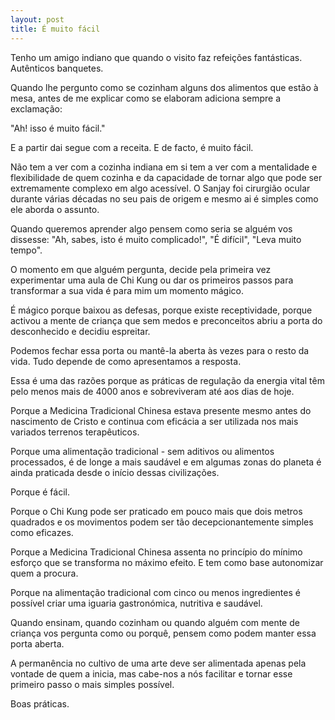 ```yaml
---
layout: post
title: É muito fácil
--- 
```

Tenho um amigo indiano que quando o visito faz refeições fantásticas. Autênticos banquetes.

Quando lhe pergunto como se cozinham alguns dos alimentos que estão à mesa, antes de me explicar como se elaboram adiciona sempre a exclamação: 

"Ah! isso é muito fácil." 

E a partir dai segue com a receita. E de facto, é muito fácil.

Não tem a ver com a cozinha indiana em si tem a ver com a mentalidade e flexibilidade de quem cozinha e da capacidade de tornar algo que pode ser extremamente complexo em algo acessível. O Sanjay foi cirurgião ocular durante várias décadas no seu pais de origem e mesmo ai é simples como ele aborda o assunto.

Quando queremos aprender algo pensem como seria se alguém vos dissesse: "Ah, sabes, isto é muito complicado!", "É difícil", "Leva muito tempo".

O momento em que alguém pergunta, decide pela primeira vez experimentar uma aula de Chi Kung ou dar os primeiros passos para transformar a sua vida é para mim um momento mágico. 

É mágico porque baixou as defesas, porque existe receptividade, porque activou a mente de criança que sem medos e preconceitos abriu a porta do desconhecido e decidiu espreitar.
 
Podemos fechar essa porta ou mantê-la aberta às vezes para o resto da vida. Tudo depende de como apresentamos a resposta.

Essa é uma das razões porque as práticas de regulação da energia vital têm pelo menos mais de 4000 anos e sobreviveram até aos dias de hoje.

Porque a Medicina Tradicional Chinesa estava presente mesmo antes do nascimento de Cristo e continua com eficácia a ser utilizada nos mais variados terrenos terapêuticos.

Porque uma alimentação tradicional - sem aditivos ou alimentos processados, é de longe a mais saudável e em algumas zonas do planeta é ainda praticada desde o início dessas civilizações. 

Porque é fácil. 

Porque o Chi Kung pode ser praticado em pouco mais que dois metros quadrados e os movimentos podem ser tão decepcionantemente simples como eficazes.

Porque a Medicina Tradicional Chinesa assenta no princípio do mínimo esforço que se transforma no máximo efeito. E tem como base autonomizar quem a procura. 

Porque na alimentação tradicional com cinco ou menos ingredientes é possível criar uma iguaria gastronómica, nutritiva e saudável. 

Quando ensinam, quando cozinham ou quando alguém com mente de criança vos pergunta como ou porquê, pensem como podem manter essa porta aberta. 

A permanência no cultivo de uma arte deve ser alimentada apenas pela vontade de quem a inicia, mas cabe-nos a nós facilitar e tornar esse primeiro passo o mais simples possível. 

Boas práticas. 